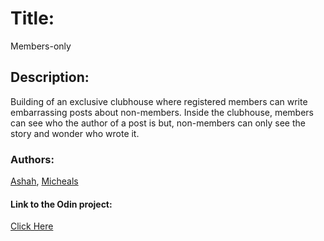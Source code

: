 # Title:
Members-only

## Description:
Building of an exclusive clubhouse where registered members can write embarrassing posts about non-members. Inside the clubhouse, members can see who the author of a post is but, non-members can only see the story and wonder who wrote it.

### Authors:
[Ashah](https://github.com/Ashah15), 
[Micheals](https://github.com/MarvellousUbani)

#### Link to the Odin project:
[Click Here](https://www.theodinproject.com/courses/ruby-on-rails/lessons/authentication)

